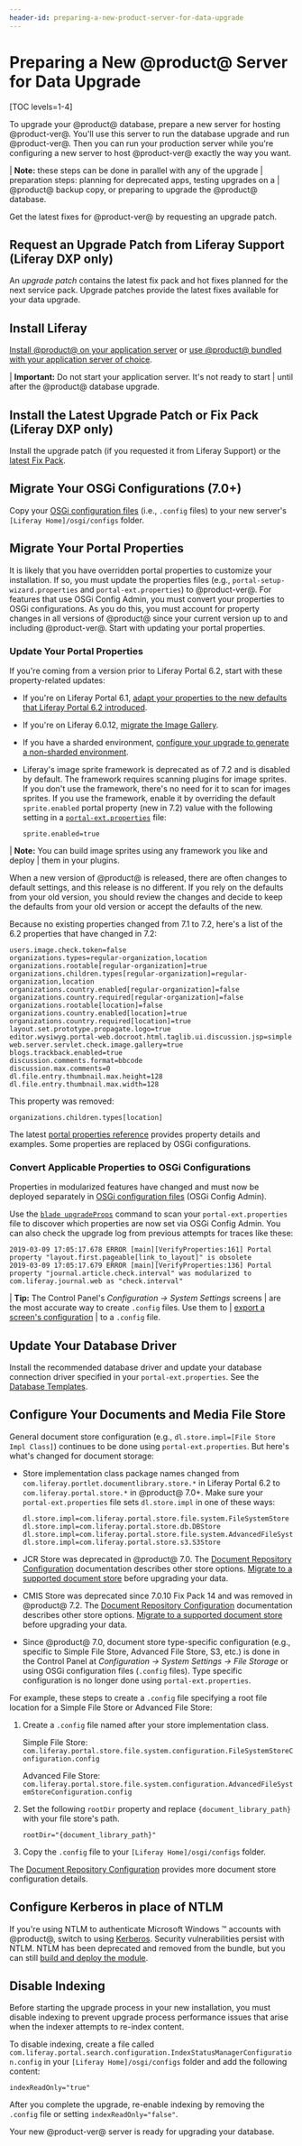```yaml
---
header-id: preparing-a-new-product-server-for-data-upgrade
---
```


# Preparing a New @product@ Server for Data Upgrade

[TOC levels=1-4]

To upgrade your @product@ database, prepare a new server for hosting
@product-ver@. You'll use this server to run the database upgrade and run
@product-ver@. Then you can run your production server while you're configuring
a new server to host @product-ver@ exactly the way you want. 

| **Note:** these steps can be done in parallel with any of the upgrade 
| preparation steps: planning for deprecated apps, testing upgrades on a 
| @product@ backup copy, or preparing to upgrade the @product@ database. 

Get the latest fixes for @product-ver@ by requesting an upgrade patch. 

## Request an Upgrade Patch from Liferay Support (Liferay DXP only)

An *upgrade patch* contains the latest fix pack and hot fixes planned for the
next service pack. Upgrade patches provide the latest fixes available for your
data upgrade. 

## Install Liferay

[Install @product@ on your application server](/docs/7-2/deploy/-/knowledge_base/d/deploying-product)
or
[use @product@ bundled with your application server of choice](/docs/7-2/deploy/-/knowledge_base/d/installing-product). 

| **Important:** Do not start your application server. It's not ready to start 
| until after the @product@ database upgrade. 

## Install the Latest Upgrade Patch or Fix Pack (Liferay DXP only)

Install the upgrade patch (if you requested it from Liferay Support) or the 
[latest Fix Pack](https://help.liferay.com/hc/en-us/articles/360028810452-Patching-Liferay-DXP). 

## Migrate Your OSGi Configurations (7.0+)

Copy your
[OSGi configuration files](/docs/7-2/user/-/knowledge_base/u/understanding-system-configuration-files)
(i.e., `.config` files) to your new server's `[Liferay Home]/osgi/configs`
folder. 

## Migrate Your Portal Properties 

It is likely that you have overridden portal properties to customize your
installation. If so, you must update the properties files (e.g.,
`portal-setup-wizard.properties` and `portal-ext.properties`) to @product-ver@.
For features that use OSGi Config Admin, you must convert your properties to
OSGi configurations. As you do this, you must account for property changes in
all versions of @product@ since your current version up to and including
@product-ver@. Start with updating your portal properties. 

### Update Your Portal Properties 

If you're coming from a version prior to Liferay Portal 6.2, start with these
property-related updates:

-   If you're on Liferay Portal 6.1,
    [adapt your properties to the new defaults that Liferay Portal 6.2 introduced](/docs/6-2/deploy/-/knowledge_base/d/upgrading-liferay#review-the-liferay-6). 

-   If you're on Liferay 6.0.12, 
    [migrate the Image Gallery](/docs/6-2/deploy/-/knowledge_base/d/upgrading-liferay#migrate-your-image-gallery-images).

-   If you have a sharded environment,
    [configure your upgrade to generate a non-sharded environment](/docs/7-2/deploy/-/knowledge_base/d/upgrading-a-sharded-environment).

-   Liferay's image sprite framework is deprecated as of 7.2 and is disabled by 
    default. The framework requires scanning plugins for image sprites. If you
    don't use the framework, there's no need for it to scan for images sprites.
    If you use the framework, enable it by overriding the default
    `sprite.enabled` portal property (new in 7.2) value with the following
    setting in a
    [`portal-ext.properties`](/docs/7-2/deploy/-/knowledge_base/d/portal-properties)
    file: 

    ```properties
    sprite.enabled=true
    ```

| **Note:** You can build image sprites using any framework you like and deploy
| them in your plugins. 

When a new version of @product@ is released, there are often changes to default
settings, and this release is no different. If you rely on the defaults from
your old version, you should review the changes and decide to keep the defaults
from your old version or accept the defaults of the new. 

Because no existing properties changed from 7.1 to 7.2, here's a list of the 6.2
properties that have changed in 7.2: 

```properties
users.image.check.token=false
organizations.types=regular-organization,location
organizations.rootable[regular-organization]=true
organizations.children.types[regular-organization]=regular-organization,location
organizations.country.enabled[regular-organization]=false
organizations.country.required[regular-organization]=false
organizations.rootable[location]=false
organizations.country.enabled[location]=true
organizations.country.required[location]=true
layout.set.prototype.propagate.logo=true
editor.wysiwyg.portal-web.docroot.html.taglib.ui.discussion.jsp=simple
web.server.servlet.check.image.gallery=true
blogs.trackback.enabled=true
discussion.comments.format=bbcode
discussion.max.comments=0
dl.file.entry.thumbnail.max.height=128
dl.file.entry.thumbnail.max.width=128
```

This property was removed:

```properties
organizations.children.types[location]
```

The latest
[portal properties reference](@platform-ref@/7.2-latest/propertiesdoc/portal.properties.html)
provides property details and examples. Some properties are replaced by OSGi
configurations. 

### Convert Applicable Properties to OSGi Configurations 

Properties in modularized features have changed and must now be deployed
separately in
[OSGi configuration files](/docs/7-2/user/-/knowledge_base/u/system-settings#exporting-and-importing-configurations) 
(OSGi Config Admin).

Use the
[`blade upgradeProps`](/docs/7-2/reference/-/knowledge_base/r/blade-cli)
command to scan your `portal-ext.properties` file to discover which properties
are now set via OSGi Config Admin. You can also check the upgrade log from
previous attempts for traces like these:

```properties
2019-03-09 17:05:17.678 ERROR [main][VerifyProperties:161] Portal property "layout.first.pageable[link_to_layout]" is obsolete
2019-03-09 17:05:17.679 ERROR [main][VerifyProperties:136] Portal property "journal.article.check.interval" was modularized to com.liferay.journal.web as "check.interval"
```

| **Tip:** The Control Panel's *Configuration &rarr; System Settings* screens 
| are the most accurate way to create `.config` files. Use them to
| [export a screen's configuration](/docs/7-2/user/-/knowledge_base/u/system-settings#exporting-and-importing-configurations)
| to a `.config` file. 

## Update Your Database Driver 

Install the recommended database driver and update your database connection
driver specified in your `portal-ext.properties`. See the [Database
Templates](/docs/7-2/deploy/-/knowledge_base/d/database-templates). 

## Configure Your Documents and Media File Store 

General document store configuration (e.g., `dl.store.impl=[File Store Impl
Class]`) continues to be done using `portal-ext.properties`. But here's what's
changed for document storage:

-   Store implementation class package names changed from 
    `com.liferay.portlet.documentlibrary.store.*` in Liferay Portal 6.2 to
    `com.liferay.portal.store.*` in @product@ 7.0+. Make sure your
    `portal-ext.properties` file sets `dl.store.impl` in one of these ways:

    ```properties
    dl.store.impl=com.liferay.portal.store.file.system.FileSystemStore
    dl.store.impl=com.liferay.portal.store.db.DBStore
    dl.store.impl=com.liferay.portal.store.file.system.AdvancedFileSystemStore
    dl.store.impl=com.liferay.portal.store.s3.S3Store
    ```

-   JCR Store was deprecated in @product@ 7.0. The
    [Document Repository
    Configuration](/docs/7-2/deploy/-/knowledge_base/d/document-repository-configuration)
    documentation describes other store options. [Migrate to a supported
    document store](/docs/7-2/user/-/knowledge_base/u/server-administration)
    before upgrading your data. 

-   CMIS Store was deprecated since 7.0.10 Fix Pack 14 and was removed in 
    @product@ 7.2. The [Document Repository
    Configuration](/docs/7-2/deploy/-/knowledge_base/d/document-repository-configuration)
    documentation describes other store options. [Migrate to a supported
    document store](/docs/7-2/user/-/knowledge_base/u/server-administration)
    before upgrading your data. 

-   Since @product@ 7.0, document store type-specific configuration (e.g., 
    specific to Simple File Store, Advanced File Store, S3, etc.) is done in the
    Control Panel at *Configuration &rarr; System Settings &rarr; File Storage*
    or using OSGi configuration files (`.config` files). Type specific
    configuration is no longer done using `portal-ext.properties`. 

For example, these steps to create a `.config` file specifying a root file
location for a Simple File Store or Advanced File Store:
 
1.  Create a `.config` file named after your store implementation class.

    Simple File Store: 
    `com.liferay.portal.store.file.system.configuration.FileSystemStoreConfiguration.config`

    Advanced File Store:
    `com.liferay.portal.store.file.system.configuration.AdvancedFileSystemStoreConfiguration.config`
 
2.  Set the following `rootDir` property and replace 
    `{document_library_path}` with  your file store's path.

    ```properties
    rootDir="{document_library_path}"
    ```

3.  Copy the `.config` file to your `[Liferay Home]/osgi/configs` folder.

The
[Document Repository Configuration](/docs/7-2/deploy/-/knowledge_base/d/document-repository-configuration)
provides more document store configuration details. 

## Configure Kerberos in place of NTLM 

If you're using NTLM to authenticate Microsoft Windows &trade; accounts with
@product@, switch to using
[Kerberos](/docs/7-2/deploy/-/knowledge_base/d/authenticating-with-kerberos).
Security vulnerabilities persist with NTLM. NTLM has been deprecated and removed
from the bundle, but you can still [build and deploy the module](https://github.com/liferay/liferay-portal/tree/7.2.x/modules/apps/portal-security-sso-ntlm).

## Disable Indexing

Before starting the upgrade process in your new installation, you must disable
indexing to prevent upgrade process performance issues that arise when the
indexer attempts to re-index content. 

To disable indexing, create a file called
`com.liferay.portal.search.configuration.IndexStatusManagerConfiguration.config`
in your `[Liferay Home]/osgi/configs` folder and add the following content: 

```properties
indexReadOnly="true"
```

After you complete the upgrade, re-enable indexing by removing the `.config`
file or setting `indexReadOnly="false"`. 

Your new @product-ver@ server is ready for upgrading your database. 
